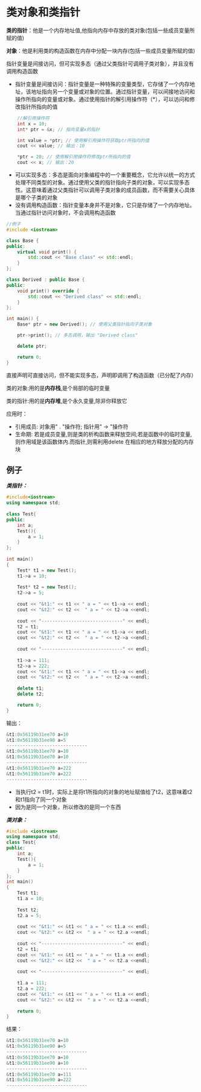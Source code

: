 # 类对象和类指针

**类的指针**：他是一个内存地址值,他指向内存中存放的类对象(包括一些成员变量所赋的值)

**对象**：他是利用类的构造函数在内存中分配一块内存(包括一些成员变量所赋的值)

指针变量是间接访问，但可实现多态（通过父类指针可调用子类对象），并且没有调用构造函数
* 指针变量是间接访问：指针变量是一种特殊的变量类型，它存储了一个内存地址，该地址指向另一个变量或对象的位置。通过指针变量，可以间接地访问和操作所指向的变量或对象。通过使用指针的解引用操作符（*），可以访问和修改指针所指向的值
```c++
    //解引用操作符
    int x = 10;
    int* ptr = &x; // 指向变量x的指针

    int value = *ptr; // 使用解引用操作符获取ptr所指向的值
    cout << value; // 输出：10

    *ptr = 20; // 使用解引用操作符修改ptr所指向的值
    cout << x; // 输出：20
```
* 可以实现多态：多态是面向对象编程中的一个重要概念，它允许以统一的方式处理不同类型的对象。通过使用父类的指针指向子类的对象，可以实现多态性。这意味着通过父类指针可以调用子类对象的成员函数，而不需要关心具体是哪个子类的对象
* 没有调用构造函数：指针变量本身并不是对象，它只是存储了一个内存地址。当通过指针访问对象时，不会调用构造函数
```c++
//例子
#include <iostream>

class Base {
public:
    virtual void print() {
        std::cout << "Base class" << std::endl;
    }
};

class Derived : public Base {
public:
    void print() override {
        std::cout << "Derived class" << std::endl;
    }
};

int main() {
    Base* ptr = new Derived(); // 使用父类指针指向子类对象

    ptr->print(); // 多态调用，输出 "Derived class"

    delete ptr;

    return 0;
}
```
直接声明可直接访问，但不能实现多态，声明即调用了构造函数（已分配了内存）

类的对象:用的是**内存栈**,是个局部的临时变量

类的指针:用的是**内存堆**,是个永久变量,除非你释放它

应用时：
* 引用成员:   对象用"   .   "操作符;   指针用"   ->   "操作符
* 生命期:     若是成员变量,则是类的析构函数来释放空间;若是函数中的临时变量,则作用域是该函数体内.而指针,则需利用delete   在相应的地方释放分配的内存块

例子
----
***类指针：***
```c++
#include<iostream>
using namespace std;
 
class Test{
public:
    int a;
    Test(){
        a = 1;
    }
};
 
int main()
{
    Test* t1 = new Test();
    t1->a = 10;
    
    Test* t2 = new Test();
    t2->a = 5;
    
    cout << "&t1:" << t1 << " a = " << t1->a << endl;
    cout << "&t2:" << t2 <<  " a = " << t2->a <<endl;
    
    cout << "------------------------------" << endl;
    t2 = t1;
    cout << "&t1:" << t1 << " a = " << t1->a << endl;
    cout << "&t2:" << t2 <<  " a = " << t2->a <<endl;
    
    cout << "------------------------------" << endl;
    
    t1->a = 111;
    t2->a = 222;
    cout << "&t1:" << t1 << " a = " << t1->a << endl;
    cout << "&t2:" << t2 <<  " a = " << t2->a <<endl;
    
    delete t1;
    delete t2;

    return 0;
}
```
输出：
```c++
&t1:0x56119b31ee70 a=10
&t1:0x56119b31ee90 a=5
------------------------------
&t1:0x56119b31ee70 a=10
&t1:0x56119b31ee70 a=10
------------------------------
&t1:0x56119b31ee70 a=222
&t1:0x56119b31ee70 a=222
------------------------------
```
* 当执行t2 = t1时，实际上是将t1所指向的对象的地址赋值给了t2，这意味着t2和t1指向了同一个对象
* 因为是同一个对象，所以修改的是同一个东西

***类对象：***
```c++
#include <iostream>
using namespace std;
class Test{
public:
    int a;
    Test(){
        a = 1;
    }
};
int main()
{
    Test t1;
    t1.a = 10;
    
    Test t2;
    t2.a = 5;
    
    cout << "&t1:" << &t1 << " a = " << t1.a << endl;
    cout << "&t2:" << &t2 <<  " a = " << t2.a <<endl;
    
    cout << "------------------------------" << endl;
    t2 = t1;
    cout << "&t1:" << &t1 << " a = " << t1.a << endl;
    cout << "&t2:" << &t2 <<  " a = " << t2.a <<endl;
    
    cout << "------------------------------" << endl;
    
    t1.a = 111;
    t2.a = 222;
    cout << "&t1:" << &t1 << " a = " << t1.a << endl;
    cout << "&t2:" << &t2 <<  " a = " << t2.a <<endl;
    
    return 0;
}
```
结果：
```c++
&t1:0x56119b31ee70 a=10
&t1:0x56119b31ee90 a=5
------------------------------
&t1:0x56119b31ee70 a=10
&t1:0x56119b31ee90 a=10
------------------------------
&t1:0x56119b31ee70 a=111
&t1:0x56119b31ee90 a=222
------------------------------
```